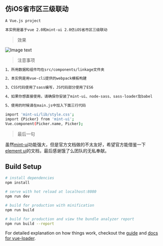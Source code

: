 ## 仿iOS省市区三级联动

``` bash
A Vue.js project

本实例是基于vue 2.0和mint-ui 2.0仿iOS省市区三级联动
```

> 效果

![Image text](https://raw.githubusercontent.com/chilliness/linkage/master/src/assets/demo.gif)

> 注意事项

``` bash
1、所用数据和组件均在src/components/linkage文件夹

2、本实例是用vue-cli提供的webpack模板构建

3、CSS代码使用了sass编写，JS代码部分使用了ES6

4、如果你想直接使用，请确保你安装了mint-ui、node-sass、sass-loader及babel

5、使用的时候请在main.js中加入下面三行代码

import 'mint-ui/lib/style.css';
import {Picker} from 'mint-ui';
Vue.component(Picker.name, Picker);
```

> 最后一句

虽然[mint-ui](http://mint-ui.github.io/#!/zh-cn)功能强大，但是官方文档做的不太友好，希望官方能借鉴一下[element ui](http://element.eleme.io/#/zh-CN)的文档，最后感谢饿了么团队的无私奉献。

## Build Setup

``` bash
# install dependencies
npm install

# serve with hot reload at localhost:8080
npm run dev

# build for production with minification
npm run build

# build for production and view the bundle analyzer report
npm run build --report
```

For detailed explanation on how things work, checkout the [guide](http://vuejs-templates.github.io/webpack/) and [docs for vue-loader](http://vuejs.github.io/vue-loader).

